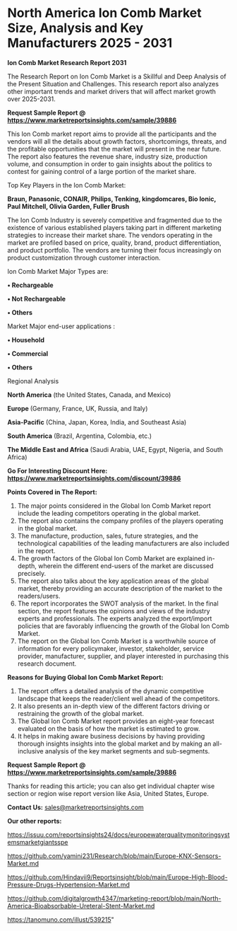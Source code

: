 # North America Ion Comb Market Size, Analysis and Key Manufacturers 2025 - 2031

<strong>Ion Comb Market Research Report 2031</strong>

The Research Report on Ion Comb Market is a Skillful and Deep Analysis of the Present Situation and Challenges. This research report also analyzes other important trends and market drivers that will affect market growth over 2025-2031.

<strong>Request Sample Report @ <a href=https://www.marketreportsinsights.com/sample/39886>https://www.marketreportsinsights.com/sample/39886</a></strong>

This Ion Comb market report aims to provide all the participants and the vendors will all the details about growth factors, shortcomings, threats, and the profitable opportunities that the market will present in the near future. The report also features the revenue share, industry size, production volume, and consumption in order to gain insights about the politics to contest for gaining control of a large portion of the market share.

Top Key Players in the Ion Comb Market:

<strong>Braun, Panasonic, CONAIR, Philips, Tenking, kingdomcares, Bio Ionic, Paul Mitchell, Olivia Garden, Fuller Brush</strong>

The Ion Comb Industry is severely competitive and fragmented due to the existence of various established players taking part in different marketing strategies to increase their market share. The vendors operating in the market are profiled based on price, quality, brand, product differentiation, and product portfolio. The vendors are turning their focus increasingly on product customization through customer interaction.

Ion Comb Market Major Types are:

<strong>•  Rechargeable

•  Not Rechargeable

•  Others</strong>

Market Major end-user applications :

<strong>•  Household

•  Commercial

•  Others</strong>

Regional Analysis

</u><strong><b>North America</b></strong> (the United States, Canada, and Mexico)

<strong><b>Europe </b></strong>(Germany, France, UK, Russia, and Italy)

<strong><b>Asia-Pacific</b></strong> (China, Japan, Korea, India, and Southeast Asia)

<strong><b>South America</b></strong> (Brazil, Argentina, Colombia, etc.)

<strong><b>The Middle East and Africa</b></strong> (Saudi Arabia, UAE, Egypt, Nigeria, and South Africa)

<strong>Go For Interesting Discount Here: <a href=https://www.marketreportsinsights.com/discount/39886>https://www.marketreportsinsights.com/discount/39886</a></strong>

<strong>Points Covered in The Report:</strong>
<ol>
  <li>The major points considered in the Global Ion Comb Market report include the leading competitors operating in the global market.</li>
  <li>The report also contains the company profiles of the players operating in the global market.</li>
  <li>The manufacture, production, sales, future strategies, and the technological capabilities of the leading manufacturers are also included in the report.</li>
  <li>The growth factors of the Global Ion Comb Market are explained in-depth, wherein the different end-users of the market are discussed precisely.</li>
  <li>The report also talks about the key application areas of the global market, thereby providing an accurate description of the market to the readers/users.</li>
  <li>The report incorporates the SWOT analysis of the market. In the final section, the report features the opinions and views of the industry experts and professionals. The experts analyzed the export/import policies that are favorably influencing the growth of the Global Ion Comb Market.</li>
  <li>The report on the Global Ion Comb Market is a worthwhile source of information for every policymaker, investor, stakeholder, service provider, manufacturer, supplier, and player interested in purchasing this research document.</li>
</ol>
<strong>Reasons for Buying Global Ion Comb Market Report:</strong>

<ol>
  <li>The report offers a detailed analysis of the dynamic competitive landscape that keeps the reader/client well ahead of the competitors.</li>
  <li>It also presents an in-depth view of the different factors driving or restraining the growth of the global market.</li>
  <li>The Global Ion Comb Market report provides an eight-year forecast evaluated on the basis of how the market is estimated to grow.</li>
  <li>It helps in making aware business decisions by having providing thorough insights insights into the global market and by making an all-inclusive analysis of the key market segments and sub-segments.</li>
</ol>
<strong>Request Sample Report @ <a href=https://www.marketreportsinsights.com/sample/39886>https://www.marketreportsinsights.com/sample/39886</a></strong>


Thanks for reading this article; you can also get individual chapter wise section or region wise report version like Asia, United States, Europe.

<strong>Contact Us:</strong>
sales@marketreportsinsights.com

<strong>Our other reports:</strong>

<a href=https://issuu.com/reportsinsights24/docs/europewaterqualitymonitoringsystemsmarketgiantsspe>https://issuu.com/reportsinsights24/docs/europewaterqualitymonitoringsystemsmarketgiantsspe</a>

<a href=https://github.com/yamini231/Research/blob/main/Europe-KNX-Sensors-Market.md>https://github.com/yamini231/Research/blob/main/Europe-KNX-Sensors-Market.md</a>

<a href=https://github.com/Hindavii9/Reportsinsight/blob/main/Europe-High-Blood-Pressure-Drugs-Hypertension-Market.md>https://github.com/Hindavii9/Reportsinsight/blob/main/Europe-High-Blood-Pressure-Drugs-Hypertension-Market.md</a>

<a href=https://github.com/digitalgrowth4347/marketing-report/blob/main/North-America-Bioabsorbable-Ureteral-Stent-Market.md>https://github.com/digitalgrowth4347/marketing-report/blob/main/North-America-Bioabsorbable-Ureteral-Stent-Market.md</a>

<a href=https://tanomuno.com/illust/539215>https://tanomuno.com/illust/539215</a>"
